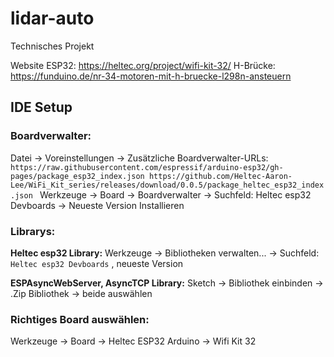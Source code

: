 # lidar-auto
Technisches Projekt

Website ESP32:  https://heltec.org/project/wifi-kit-32/
H-Brücke:  https://funduino.de/nr-34-motoren-mit-h-bruecke-l298n-ansteuern

## IDE Setup

### Boardverwalter:
Datei -> Voreinstellungen -> Zusätzliche Boardverwalter-URLs: 
`https://raw.githubusercontent.com/espressif/arduino-esp32/gh-pages/package_esp32_index.json
https://github.com/Heltec-Aaron-Lee/WiFi_Kit_series/releases/download/0.0.5/package_heltec_esp32_index.json
`
Werkzeuge -> Board -> Boardverwalter -> Suchfeld: Heltec esp32 Devboards  -> Neueste Version Installieren

### Librarys:
**Heltec esp32 Library:**
Werkzeuge -> Bibliotheken verwalten... -> Suchfeld: `Heltec esp32 Devboards` , neueste Version 

**ESPAsyncWebServer,  AsyncTCP Library:**
Sketch -> Bibliothek einbinden -> .Zip Bibliothek -> beide auswählen

### Richtiges Board auswählen:
Werkzeuge -> Board -> Heltec ESP32 Arduino -> Wifi Kit 32
